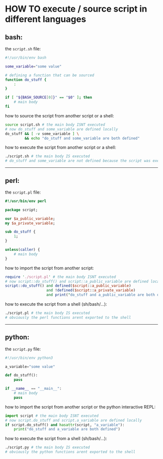 
# HOW TO execute / source script in different languages

## bash:
the `script.sh` file:
```bash
#!/usr/bin/env bash

some_variable="some value"

# defining a function that can be sourced
function do_stuff {
    :
}

if [ "${BASH_SOURCE[0]}" == "$0" ]; then
    # main body
fi
```

how to source the script from another script or a shell:
```bash
source script.sh # the main body ISNT executed
# now do_stuff and some_variable are defined locally
do_stuff && [ -v some_variable ] \
         && echo "do_stuff and some_variable are both defined"
```

how to execute the script from another script or a shell:
```bash
./script.sh # the main body IS executed
# do_stuff and some_variable are not defined because the script was executed in a subshell
```

---

## perl:
the `script.pl` file:
```perl
#!/usr/bin/env perl

package script;

our $a_public_variable;
my $a_private_variable;

sub do_stuff {
    1;
}

unless(caller) {
    # main body
}
```

how to import the script from another script:
```perl
require './script.pl' # the main body ISNT executed
# now script::do_stuff() and script::a_public_variable are defined locally
script::do_stuff() and defined($script::a_public_variable)
                   and !defined($script::a_private_variable)
                   and print("do_stuff and a_public_variable are both defined, a_private_variable is not\n");
```

how to execute the script from a shell (sh/bash/...):
```bash
./script.pl # the main body IS executed
# obviously the perl functions arent exported to the shell
```

---

## python:

the `script.py` file:
```python
#!/usr/bin/env python3

a_variable="some value"

def do_stuff():
    pass

if __name__ == "__main__":
    # main body
    pass
```

how to import the script from another script or the python interactive REPL:
```python
import script # the main body ISNT executed
# now script.do_stuff and script.a_variable are defined locally
if script.do_stuff() and hasattr(script, "a_variable"):
    print("do_stuff and a_variable are both defined")
```

how to execute the script from a shell (sh/bash/...):
```bash
./script.py # the main body IS executed
# obviously the python functions arent exported to the shell
```
